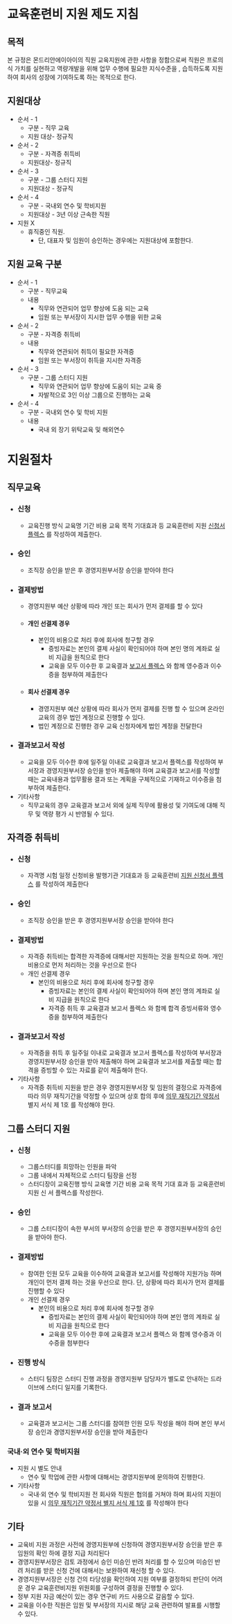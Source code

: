# 교육훈련비 지원 제도 지침

## 목적
본 규정은 몬드리안에이아이의 직원 교육지원에 관한 사항을 정함으로써 직원은 프로의식 가치를 실현하고 역량개발을 위해 업무 수행에 필요한 지식수준을 , 습득하도록 지원하여 회사의 성장에 기여하도록 하는 목적으로 한다.

## 지원대상
- 순서 - 1
    - 구분 - 직무 교육
    - 지원 대상- 정규직
- 순서 - 2
    - 구분 - 자격증 취득비
    - 지원대상- 정규직
- 순서 - 3
    - 구분 - 그룹 스터디 지원
    - 지원대상 - 정규직
- 순서 - 4
    - 구분 - 국내외 연수 및 학비지원
    - 지원대상 - 3년 이상 근속한 직원
- 지원 X
    - 휴직중인 직원.
        - 단, 대표자 및 임원이 승인하는 경우에는 지원대상에 포함한다.

## 지원 교육 구분
- 순서 - 1
    - 구분 - 직무교육
    - 내용
        - 직무와 연관되어 업무 향상에 도움 되는 교육
        - 임원 또는 부서장이 지시한 업무 수행을 위한 교육
- 순서 - 2
    - 구분 - 자격증 취득비
    - 내용
        - 직무와 연관되어 취득이 필요한 자격증
        - 임원 또는 부서장이 취득을 지시한 자격증
- 순서 - 3
    - 구분 - 그룹 스터디 지원
        - 직무와 연관되어 업무 향상에 도움이 되는 교육 중
        - 자발적으로 3인 이상 그룹으로 진행하는 교육
- 순서 - 4
    - 구분 - 국내외 연수 및 학비 지원
    - 내용
        - 국내 외 장기 위탁교육 및 해외연수

# 지원절차
## 직무교육
- ### 신청
    - 교육진행 방식 교육명 기간 비용 교육 목적 기대효과 등 교육훈련비 지원 [신청서 플렉스](https://www.notion.so/Flex-1e6df72498a545c49ad59949d13fe1c2?pvs=21) 를 작성하여 제출한다.
- ### 승인
    - 조직장 승인을 받은 후 경영지원부서장 승인을 받아야 한다
- ### 결제방법
    - 경영지원부 예산 상황에 따라 개인 또는 회사가 먼저 결제를 할 수 있다
    - #### 개인 선결제 경우
        - 본인의 비용으로 처리 후에 회사에 청구할 경우
            - 증빙자료는 본인의 결제 사실이 확인되어야 하며 본인 명의 계좌로 실비 지급을 원칙으로 한다
            - 교육을 모두 이수한 후 교육결과 [보고서 플렉스](https://drive.google.com/drive/folders/1zOx2kVPW0RHg4G7jppPi1KpdyRUSTzLD) 와 함께 영수증과 이수증을 첨부하여 제출한다
    - #### 회사 선결제 경우
        - 경영지원부 예산 상황에 따라 회사가 먼저 결제를 진행 할 수 있으며 온라인 교육의 경우 법인 계정으로 진행할 수 있다.
        - 법인 계정으로 진행한 경우 교육 신청자에게 법인 계정을 전달한다
- ### 결과보고서 작성
    - 교육을 모두 이수한 후에 일주일 이내로 교육결과 보고서 플렉스를 작성하여 부서장과 경영지원부서장 승인을 받아 제출해야 하며 교육결과 보고서를 작성할 때는 교육내용과 업무활용 결과 또는 계획을 구체적으로 기재하고 이수증을 첨부하여 제출한다.
- 기타사항
    - 직무교육의 경우 교육결과 보고서 외에 실제 직무에 활용성 및 기여도에 대해 직무 및 역량 평가 시 반영될 수 있다.

## 자격증 취득비
- ### 신청
    - 자격명 시험 일정 신청비용 발행기관 기대효과 등 교육훈련비 [지원 신청서 플렉스](https://www.notion.so/Flex-1e6df72498a545c49ad59949d13fe1c2?pvs=21) 를 작성하여 제출한다
- ### 승인
    - 조직장 승인을 받은 후 경영지원부서장 승인을 받아야 한다
- ### 결제방법
    - 자격증 취득비는 합격한 자격증에 대해서만 지원하는 것을 원칙으로 하며. 개인 비용으로 먼저 처리하는 것을 우선으로 한다
    - 개인 선결제 경우
        - 본인의 비용으로 처리 후에 회사에 청구할 경우
            - 증빙자료는 본인의 결제 사실이 확인되어야 하며 본인 명의 계좌로 실비 지급을 원칙으로 한다
            - 자격증 취득 후 교육결과 보고서 플렉스 와 함께 합격 증빙서류와 영수증을 첨부하여 제출한다
- ### 결과보고서 작성
    - 자격증을 취득 후 일주일 이내로 교육결과 보고서 플렉스를 작성하여 부서장과 경영지원부서장 승인을 받아 제출해야 하며 교육결과 보고서를 제출할 때는 합격을 증빙할 수 있는 자료를 같이 제출해야 한다.
- 기타사항
    - 자격증 취득비 지원을 받은 경우 경영지원부서장 및 임원의 결정으로 자격증에 따라 의무 재직기간을 약정할 수 있으며 상호 합의 후에 [의무 재직기간 약정서](https://drive.google.com/drive/folders/1zOx2kVPW0RHg4G7jppPi1KpdyRUSTzLD) 별지 서식 제 1호 를 작성해야 한다.

## 그룹 스터디 지원
- ### 신청
    - 그룹스터디를 희망하는 인원을 파악
    - 그룹 내에서 자체적으로 스터디 팀장을 선정
    - 스터디장이 교육진행 방식 교육명 기간 비용 교육 목적 기대 효과 등 교육훈련비 지원 신 서 플렉스를 작성한다.
- ### 승인
    - 그룹 스터디장이 속한 부서의 부서장의 승인을 받은 후 경영지원부서장의 승인을 받아야 한다.
- ### 결제방법
    - 참여한 인원 모두 교육을 이수하여 교육결과 보고서를 작성해야 지원가능 하며 개인이 먼저 결제 하는 것을 우선으로 한다. 단, 상황에 따라 회사가 먼저 결제를 진행할 수 있다
    - 개인 선결제 경우
        - 본인의 비용으로 처리 후에 회사에 청구할 경우
            - 증빙자료는 본인의 결제 사실이 확인되어야 하며 본인 명의 계좌로 실비 지급을 원칙으로 한다
            - 교육을 모두 이수한 후에 교육결과 보고서 플렉스 와 함께 영수증과 이수증을 첨부한다
- ### 진행 방식
    - 스터디 팀장은 스터디 진행 과정을 경영지원부 담당자가 별도로 안내하는 드라이브에 스터디 일지를 기록한다.
- ### 결과 보고서
    - 교육결과 보고서는 그룹 스터디를 참여한 인원 모두 작성을 해야 하며 본인 부서장 승인과 경영지원부서장 승인을 받아 제출한다

### 국내·외 연수 및 학비지원
- 지원 시 별도 안내
    - 연수 및 학업에 관한 사항에 대해서는 경영지원부에 문의하여 진행한다.
- 기타사항
    - 국내·외 연수 및 학비지원 전 회사와 직원은 협의를 거쳐야 하며 회사의 지원이 있을 시 [의무 재직기간 약정서 별지 서식 제 1호](https://drive.google.com/drive/folders/1zOx2kVPW0RHg4G7jppPi1KpdyRUSTzLD) 를 작성해야 한다

## 기타
- 교육비 지원 과정은 사전에 경영지원부에 신청하여 경영지원부서장 승인을 받은 후 임원의 확인 하에 결정 지급 처리된다
- 경영지원부서장은 검토 과정에서 승인 미승인 반려 처리를 할 수 있으며 미승인 반려 처리를 받은 신청 건에 대해서는 보완하여 재신청 할 수 있다.
- 경영지원부서장은 신청 건의 타당성을 확인하여 지원 여부를 결정하되 판단이 어려운 경우 교육훈련비지원 위원회를 구성하여 결정을 진행할 수 있다.
- 정부 지원 자금 예산이 있는 경우 연구비 카드 사용으로 갈음할 수 있다.
- 교육을 이수한 직원은 임원 및 부서장의 지시로 해당 교육 관련하여 발표를 시행할 수 있다.
